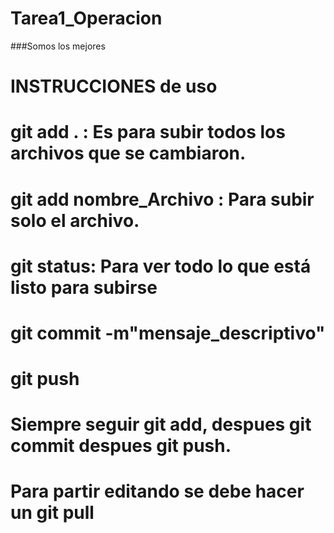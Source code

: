 # Tarea1_Operacion

###Somos los mejores


#                 INSTRUCCIONES de uso                       #

#                git add .        : Es para subir todos los archivos que se cambiaron. 
#                git add nombre_Archivo : Para subir solo el archivo.

#                git status: Para ver todo lo que está listo para subirse
#                git commit -m"mensaje_descriptivo"

#                git push

#                Siempre seguir git add, despues git commit despues git push.
#                Para partir editando se debe hacer un git pull
